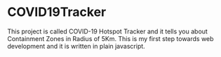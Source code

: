 # COVID19Tracker
This project is called COVID-19 Hotspot Tracker and it tells you about Containment Zones in Radius of 5Km.
This is my first step towards web development and it is written in plain javascript.
